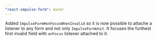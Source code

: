 ```yaml
---
"react-impulse-form": minor
---
```


Added `ImpulseForm#onFocusWhenInvalid` so it is now possible to attache a listener to any form and not only `ImpulseFormUnit`. It focuses the furthest first invalid field with `onFocus` listener attached to it.

